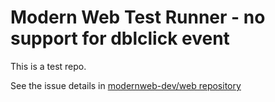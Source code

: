 # Modern Web Test Runner - no support for dblclick event

This is a test repo.

See the issue details in [modernweb-dev/web repository](https://github.com/modernweb-dev/web/issues/2133)
